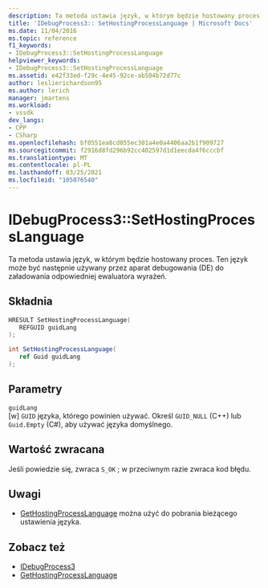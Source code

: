 ```yaml
---
description: Ta metoda ustawia język, w którym będzie hostowany proces.
title: 'IDebugProcess3:: SetHostingProcessLanguage | Microsoft Docs'
ms.date: 11/04/2016
ms.topic: reference
f1_keywords:
- IDebugProcess3::SetHostingProcessLanguage
helpviewer_keywords:
- IDebugProcess3::SetHostingProcessLanguage
ms.assetid: e42f33ed-f29c-4e45-92ce-ab504b72d77c
author: leslierichardson95
ms.author: lerich
manager: jmartens
ms.workload:
- vssdk
dev_langs:
- CPP
- CSharp
ms.openlocfilehash: bf0551ea8cd855ec301a4e0a4406aa2b1f909727
ms.sourcegitcommit: f2916d8fd296b92cc402597d1d1eecda4f6cccbf
ms.translationtype: MT
ms.contentlocale: pl-PL
ms.lasthandoff: 03/25/2021
ms.locfileid: "105076540"
---
```

# <a name="idebugprocess3sethostingprocesslanguage"></a>IDebugProcess3::SetHostingProcessLanguage
Ta metoda ustawia język, w którym będzie hostowany proces. Ten język może być następnie używany przez aparat debugowania (DE) do załadowania odpowiedniej ewaluatora wyrażeń.

## <a name="syntax"></a>Składnia

```cpp
HRESULT SetHostingProcessLanguage(
   REFGUID guidLang
);
```

```csharp
int SetHostingProcessLanguage(
   ref Guid guidLang
);
```

## <a name="parameters"></a>Parametry
`guidLang`\
[w] `GUID` języka, którego powinien używać. Określ `GUID_NULL` (C++) lub `Guid.Empty` (C#), aby używać języka domyślnego.

## <a name="return-value"></a>Wartość zwracana
 Jeśli powiedzie się, zwraca `S_OK` ; w przeciwnym razie zwraca kod błędu.

## <a name="remarks"></a>Uwagi
- [GetHostingProcessLanguage](../../../extensibility/debugger/reference/idebugprocess3-gethostingprocesslanguage.md) można użyć do pobrania bieżącego ustawienia języka.

## <a name="see-also"></a>Zobacz też
- [IDebugProcess3](../../../extensibility/debugger/reference/idebugprocess3.md)
- [GetHostingProcessLanguage](../../../extensibility/debugger/reference/idebugprocess3-gethostingprocesslanguage.md)
